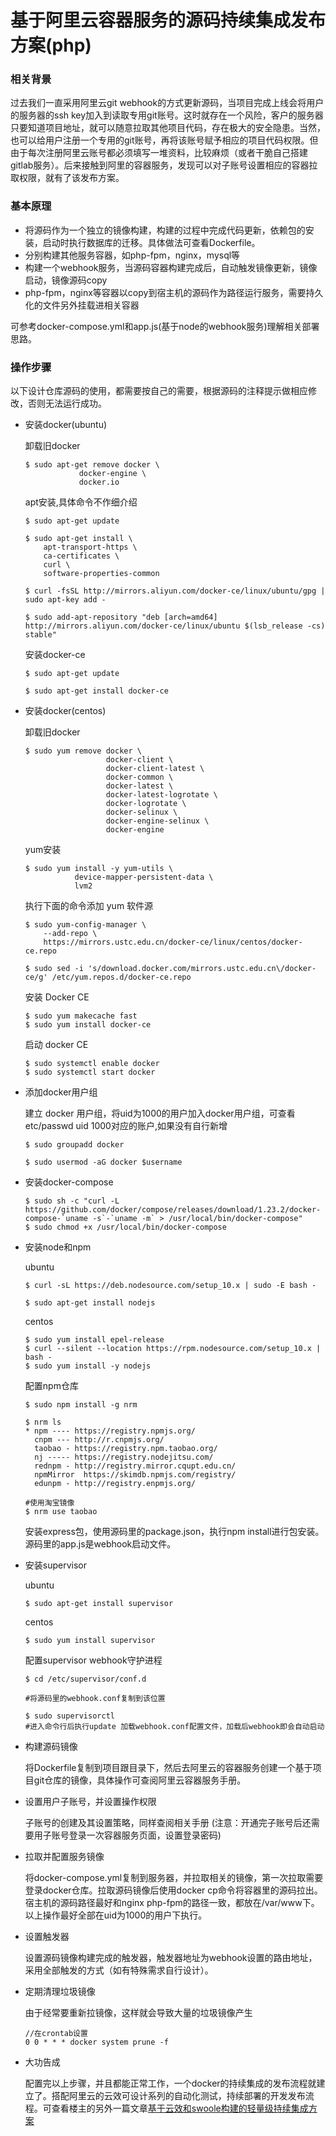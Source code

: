 # 基于阿里云容器服务的源码持续集成发布方案(php)

### 相关背景
过去我们一直采用阿里云git webhook的方式更新源码，当项目完成上线会将用户的服务器的ssh key加入到读取专用git账号。这时就存在一个风险，客户的服务器只要知道项目地址，就可以随意拉取其他项目代码，存在极大的安全隐患。当然，也可以给用户注册一个专用的git账号，再将该账号赋予相应的项目代码权限。但由于每次注册阿里云账号都必须填写一堆资料，比较麻烦（或者干脆自己搭建gitlab服务）。后来接触到阿里的容器服务，发现可以对子账号设置相应的容器拉取权限，就有了该发布方案。

### 基本原理
+ 将源码作为一个独立的镜像构建，构建的过程中完成代码更新，依赖包的安装，启动时执行数据库的迁移。具体做法可查看Dockerfile。
+ 分别构建其他服务容器，如php-fpm，nginx，mysql等
+ 构建一个webhook服务，当源码容器构建完成后，自动触发镜像更新，镜像启动，镜像源码copy
+ php-fpm，nginx等容器以copy到宿主机的源码作为路径运行服务，需要持久化的文件另外挂载进相关容器

可参考docker-compose.yml和app.js(基于node的webhook服务)理解相关部署思路。

### 操作步骤
以下设计仓库源码的使用，都需要按自己的需要，根据源码的注释提示做相应修改，否则无法运行成功。

+ 安装docker(ubuntu)

    卸载旧docker
    ```
    $ sudo apt-get remove docker \
                docker-engine \
                docker.io
    ```

    apt安装,具体命令不作细介绍
    ```
    $ sudo apt-get update

    $ sudo apt-get install \
        apt-transport-https \
        ca-certificates \
        curl \
        software-properties-common

    $ curl -fsSL http://mirrors.aliyun.com/docker-ce/linux/ubuntu/gpg | sudo apt-key add -

    $ sudo add-apt-repository "deb [arch=amd64] http://mirrors.aliyun.com/docker-ce/linux/ubuntu $(lsb_release -cs) stable"
    ```

    安装docker-ce
    ```
    $ sudo apt-get update

    $ sudo apt-get install docker-ce
    ```
  
+ 安装docker(centos)
    
    卸载旧docker
    ```
    $ sudo yum remove docker \
                      docker-client \
                      docker-client-latest \
                      docker-common \
                      docker-latest \
                      docker-latest-logrotate \
                      docker-logrotate \
                      docker-selinux \
                      docker-engine-selinux \
                      docker-engine
    ```
  
    yum安装
    ```
    $ sudo yum install -y yum-utils \
               device-mapper-persistent-data \
               lvm2
    ```
  
    执行下面的命令添加 yum 软件源
    ```
    $ sudo yum-config-manager \
        --add-repo \
        https://mirrors.ustc.edu.cn/docker-ce/linux/centos/docker-ce.repo
    
    $ sudo sed -i 's/download.docker.com/mirrors.ustc.edu.cn\/docker-ce/g' /etc/yum.repos.d/docker-ce.repo
    ```
  
    安装 Docker CE
    ```
    $ sudo yum makecache fast
    $ sudo yum install docker-ce
    ```
  
    启动 docker CE
    ```
    $ sudo systemctl enable docker
    $ sudo systemctl start docker
    ```
  
+ 添加docker用户组

    建立 docker 用户组，将uid为1000的用户加入docker用户组，可查看etc/passwd uid 1000对应的账户,如果没有自行新增
    ```
    $ sudo groupadd docker

    $ sudo usermod -aG docker $username
    ```

+ 安装docker-compose
    ```
    $ sudo sh -c "curl -L https://github.com/docker/compose/releases/download/1.23.2/docker-compose-`uname -s`-`uname -m` > /usr/local/bin/docker-compose"
    $ sudo chmod +x /usr/local/bin/docker-compose
    ```

+ 安装node和npm

    ubuntu
    ```
    $ curl -sL https://deb.nodesource.com/setup_10.x | sudo -E bash -

    $ sudo apt-get install nodejs
    ```
  
    centos
    ```
    $ sudo yum install epel-release
    $ curl --silent --location https://rpm.nodesource.com/setup_10.x | bash -
    $ sudo yum install -y nodejs
    ```

    配置npm仓库
    ```
    $ sudo npm install -g nrm

    $ nrm ls
    * npm ---- https://registry.npmjs.org/
      cnpm --- http://r.cnpmjs.org/
      taobao - https://registry.npm.taobao.org/
      nj ----- https://registry.nodejitsu.com/
      rednpm - http://registry.mirror.cqupt.edu.cn/
      npmMirror  https://skimdb.npmjs.com/registry/
      edunpm - http://registry.enpmjs.org/

    #使用淘宝镜像
    $ nrm use taobao
    ```

    安装express包，使用源码里的package.json，执行npm install进行包安装。源码里的app.js是webhook启动文件。

+ 安装supervisor

  ubuntu
  ```
  $ sudo apt-get install supervisor
  ```
  
  centos
  ```
  $ sudo yum install supervisor
  ```

  配置supervisor webhook守护进程
  ```
  $ cd /etc/supervisor/conf.d

  #将源码里的webhook.conf复制到该位置

  $ sudo supervisorctl 
  #进入命令行后执行update 加载webhook.conf配置文件，加载后webhook即会自动启动
  ```

+ 构建源码镜像

    将Dockerfile复制到项目跟目录下，然后去阿里云的容器服务创建一个基于项目git仓库的镜像，具体操作可查阅阿里云容器服务手册。

+ 设置用户子账号，并设置操作权限

    子账号的创建及其设置策略，同样查阅相关手册 (注意：开通完子账号后还需要用子账号登录一次容器服务页面，设置登录密码)

+ 拉取并配置服务镜像
   
   将docker-compose.yml复制到服务器，并拉取相关的镜像，第一次拉取需要登录docker仓库。拉取源码镜像后使用docker cp命令将容器里的源码拉出。宿主机的源码路径最好和nginx php-fpm的路径一致，都放在/var/www下。以上操作最好全部在uid为1000的用户下执行。

+ 设置触发器

   设置源码镜像构建完成的触发器，触发器地址为webhook设置的路由地址，采用全部触发的方式（如有特殊需求自行设计）。
   
+ 定期清理垃圾镜像
   
   由于经常要重新拉镜像，这样就会导致大量的垃圾镜像产生
   
   ```
   //在crontab设置
   0 0 * * * docker system prune -f
   ```

+ 大功告成
   
   配置完以上步骤，并且都能正常工作，一个docker的持续集成的发布流程就建立了。搭配阿里云的云效可设计系列的自动化测试，持续部署的开发发布流程。可查看楼主的另外一篇文章[基于云效和swoole构建的轻量级持续集成方案](https://github.com/tiderjian/qsci)
  
